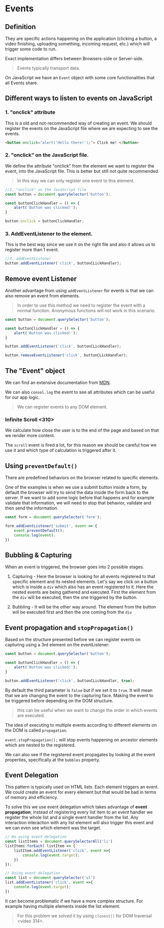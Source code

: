 # Events

## Definition

They are specific actions happening on the application (clicking a button, a video finishing, uploading something, incoming request, etc.) which will trigger some code to run.

Exact implementation differs between Browsers-side or Server-side.

> Events typically transport data.

On JavaScript we have an `Event` object with some core functionalities that all Events share.

## Different ways to listen to events on JavaScript

### 1. "onclick" attribute

This is a old and not-recommended way of creating an event. We should register the events on the JavaScript file where we are expecting to see the events.

```HTML
<button onclick="alert('Hello there!');"> Click me! </button>
```
### 2. "onclick" on the JavaScript file.

We define the attribute "onclick" from the element we want to register the event, into the JavaScript file. This is better but still not quite recommended.
> In this way we can only register one event to this element.

```JavaScript
//2. "onclick" on the JavaScript file
const button = document.querySelector('button');

const buttonClickHandler = () => {
    alert('Button was clicked!');
}

button.onclick = buttonClickHandler;
```

### 3. AddEventListener to the element.

This is the best way since we use it on the right file and also it allows us to register more than 1 event.

```JavaScript
//3. addEventListener 
button.addEventListener('click', buttonCLickHandler);
```

## Remove event Listener

Another advantage from using `addEventListener` for events is that we can also remove an event from elements.

> In order to use this method we need to register the event with a normal function. Anonymous functions will not work in this scenario.

```JavaScript
const button = document.querySelector('button');

const buttonClickHandler = () => {
    alert('Button was clicked!');
}

button.addEventListener('click', buttonCLickHandler);

button.removeEventListener('click', buttonCLickHandler);
```

## The "Event" object

We can find an extensive documentation from [MDN](https://developer.mozilla.org/en-US/docs/Web/Events).

We can also `consol.log` the event to see all attributes which can be useful for our app logic.
 
> We can register events to any DOM element.

### Infinite Scroll <310>

We calculate how close the user is to the end of the page and based on that we render more content.

The `scroll` event is fired a lot, for this reason we should be careful how we use it and which type of calculation is triggered after it. 


## Using `preventDefault()`

There are predefined behaviors on the browser related to specific elements. 

One of the examples is when we use a submit button inside a form, by default the browser will try to send the data inside the form back to the server. If we want to add some logic before that happens and for example validate that information, we will need to stop that behavior, validate and then send the information.

```JavaScript
const form = document.querySelector('form');

form.addEventListener('submit', event => {
    event.preventDefault();
    console.log(event);
})
```

## Bubbling & Capturing 

When an event is triggered, the browser goes into 2 possible stages.

1. Capturing - Here the browser is looking for all events registered to that specific element and its nested elements. Let's say we click on a button which is inside a `div` which also has an event registered to it. Here the nested events are being gathered and executed. First the element from the `div` will be executed, then the one triggered by the button. 

2. Bubbling - It will be the other way around. The element from the button will be executed first and then the one coming from the `div`

## Event propagation and `stopPropagation()`

Based on the structure presented before we can register events on capturing using a 3rd element on the eventListener:

```JavaScript
const button = document.querySelector('button');

const buttonClickHandler = () => {
    alert('Button was clicked!');
}

button.addEventListener('click', buttonCLickHandler, true);
```

By default the third parameter is `false` but if we set it to `true`. It will mean that we are changing the event to the capturing face. Making the event to be triggered before depending on the DOM structure.

> this can be useful when we want to change the order in which events are executed.

The idea of executing to multiple events according to different elements on the DOM is called `propagation`.

`event.stopPropagation();` will stop events happening on ancestor elements which are nested to the registered.

We can also see if the registered event propagates by looking at the event properties, specifically at the `bubbles` property.

## Event Delegation

This pattern is typically used on HTML lists. Each element triggers an event. We could create an event for every element but that would be bad in terms of memory and efficiency.

To solve this we use event delegation which takes advantage of **event propagation**; instead of registering every list item to an event handler we register the whole list and a single event handler from the list. Any interaction interaction with any list element will also trigger this event and we can even see which element was the target.

```JavaScript
// No using event delegation
const listItems = document.querySelectorAll('li')
listItems.forEach( listItem => {
    listItem.addEventListener('click', event =>{
        console.log(event.target);
    })
});

// Using event delegation
const list = document.querySelector('ul')
list.addEventListener('click', event =>{
    console.log(event.target);
})

```

It can become problematic if we have a more complex structure. For example having multiple elements inside the list element.

> For this problem we solved it by using `closest()` for DOM traversal <video 314>.
